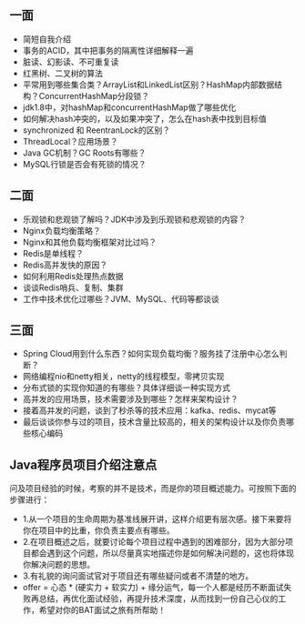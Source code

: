 ## **一面**

- 简短自我介绍
- 事务的ACID，其中把事务的隔离性详细解释一遍
- 脏读、幻影读、不可重复读
- 红黑树、二叉树的算法
- 平常用到哪些集合类？ArrayList和LinkedList区别？HashMap内部数据结构？ConcurrentHashMap分段锁？
- jdk1.8中，对hashMap和concurrentHashMap做了哪些优化
- 如何解决hash冲突的，以及如果冲突了，怎么在hash表中找到目标值
- synchronized 和 ReentranLock的区别？
- ThreadLocal？应用场景？
- Java GC机制？GC Roots有哪些？
- MySQL行锁是否会有死锁的情况？



## **二面**

- 乐观锁和悲观锁了解吗？JDK中涉及到乐观锁和悲观锁的内容？
- Nginx负载均衡策略？
- Nginx和其他负载均衡框架对比过吗？
- Redis是单线程？
- Redis高并发快的原因？
- 如何利用Redis处理热点数据
- 谈谈Redis哨兵、复制、集群
- 工作中技术优化过哪些？JVM、MySQL、代码等都谈谈



## **三面**

- Spring Cloud用到什么东西？如何实现负载均衡？服务挂了注册中心怎么判断？
- 网络编程nio和netty相关，netty的线程模型，零拷贝实现
- 分布式锁的实现你知道的有哪些？具体详细谈一种实现方式
- 高并发的应用场景，技术需要涉及到哪些？怎样来架构设计？
- 接着高并发的问题，谈到了秒杀等的技术应用：kafka、redis、mycat等
- 最后谈谈你参与过的项目，技术含量比较高的，相关的架构设计以及你负责哪些核心编码



## **Java程序员项目介绍注意点**

问及项目经验的时候，考察的并不是技术，而是你的项目概述能力。可按照下面的步骤进行：

- 1.从一个项目的生命周期为基准线展开讲，这样介绍更有层次感。接下来要将你在项目中的比重，你负责主要点有哪些。
- 2.在项目概述之后，就要讨论每个项目过程中遇到的困难部分，因为大部分项目都会遇到这个问题，所以尽量真实地描述你是如何解决问题的，这也将体现你解决问题的思想。
- 3.有礼貌的询问面试官对于项目还有哪些疑问或者不清楚的地方。
- offer = 心态 * (硬实力 + 软实力) + 缘分运气，每一个人都是经历不断面试失败再总结，再优化面试经验，再提升技术深度，从而找到一份自己心仪的工作，希望对你的BAT面试之旅有所帮助！